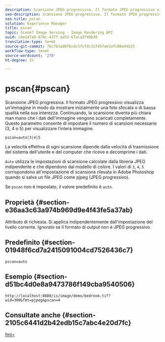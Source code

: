 ```yaml
---
description: Scansione JPEG progressiva. Il formato JPEG progressivo visualizza un’immagine in modo da mostrare inizialmente una foto sfocata o di bassa qualità nella sua interezza. Continuando, la scansione diventa più chiara man mano che i dati dell'immagine vengono scaricati completamente. Questo parametro consente di impostare il numero di scansioni necessarie (3, 4 o 5) per visualizzare l’intera immagine.
seo-description: Scansione JPEG progressiva. Il formato JPEG progressivo visualizza un’immagine in modo da mostrare inizialmente una foto sfocata o di bassa qualità nella sua interezza. Continuando, la scansione diventa più chiara man mano che i dati dell'immagine vengono scaricati completamente. Questo parametro consente di impostare il numero di scansioni necessarie (3, 4 o 5) per visualizzare l’intera immagine.
seo-title: pscan
solution: Experience Manager
title: pscan
topic: Scene7 Image Serving - Image Rendering API
uuid: c8e1d7a9-679c-437f-aa53-67aca3f40b30
translation-type: tm+mt
source-git-commit: 7bc7b3a86fbcdc57cfdc31745fae3afc06e44b15
workflow-type: tm+mt
source-wordcount: '270'
ht-degree: 1%

---
```



# pscan{#pscan}

Scansione JPEG progressiva. Il formato JPEG progressivo visualizza un’immagine in modo da mostrare inizialmente una foto sfocata o di bassa qualità nella sua interezza. Continuando, la scansione diventa più chiara man mano che i dati dell&#39;immagine vengono scaricati completamente. Questo parametro consente di impostare il numero di scansioni necessarie (3, 4 o 5) per visualizzare l’intera immagine.

`pscan=auto|3|4|5`

La velocità effettiva di ogni scansione dipende dalla velocità di trasmissione del sistema dell&#39;utente e del computer che riceve e decomprime i dati.

`Auto` utilizza le impostazioni di scansione calcolate dalla libreria JPEG indipendente e che dipendono dal modello di colore. I valori di `3`, `4`, `5` corrispondono all&#39;impostazione di scansione rilevata in  Adobe Photoshop quando si salva un file JPEG come pjpeg (JPEG progressivo).

Se `pscan` non è impostato, il valore predefinito è `auto`.

## Proprietà {#section-e36aa3c63a974b969d9e4f43fe5a37ab}

Attributo di richiesta. Si applica indipendentemente dall’impostazione del livello corrente. Ignorato se il formato di output non è JPEG progressivo.

## Predefinito {#section-01948f6cd7a2415091004cd7526436c7}

`pscan=auto`

## Esempio {#section-d51bc4d0e8a9473786f149cba9540506}

`http://localhost:8080/is/image/demo/bedroom.tif?wid=300&fmt=pjpeg&pscan=4`

## Consultate anche {#section-2105c6441d2b42edb15c7abc4e20d7fc}

[fmt=](../../../../../is-api/http-ref/image-serving-api-ref/c-http-protocol-reference/c-command-reference/r-is-http-fmt.md#reference-cdf10043423b45ba9fe15157fb3ae37a)
